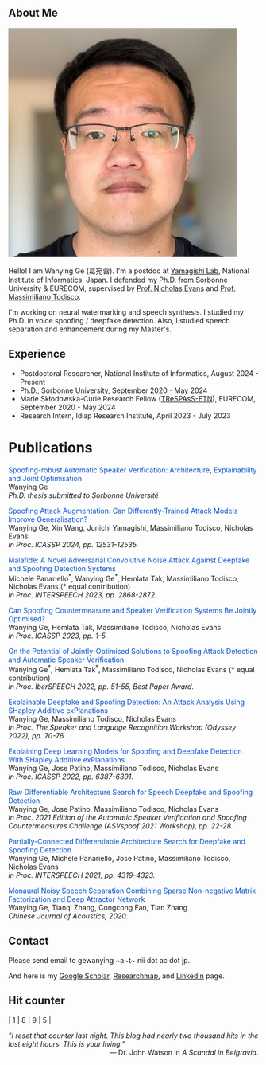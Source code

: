 <link rel="stylesheet" href="https://cdnjs.cloudflare.com/ajax/libs/font-awesome/6.0.0-beta3/css/all.min.css">

## About Me

<img class="profile-picture" src="photo.png">

Hello! I am Wanying Ge (葛宛营). I'm a postdoc at [Yamagishi Lab](https://nii-yamagishilab.github.io/), National Institute of Informatics, Japan. I defended my Ph.D. from Sorbonne University & EURECOM, supervised by [Prof. Nicholas Evans](https://www.eurecom.fr/en/people/evans-nicholas) and [Prof. Massimiliano Todisco](http://www.massimilianotodisco.eu/). 

I'm working on neural watermarking and speech synthesis. I studied my Ph.D. in voice spoofing / deepfake detection. Also, I studied speech separation and enhancement during my Master's.

## Experience

* Postdoctoral Researcher, National Institute of Informatics, August 2024 - Present
* Ph.D., Sorbonne University, September 2020 - May 2024
* Marie Skłodowska-Curie Research Fellow ([TReSPAsS-ETN](https://www.trespass-etn.eu/)), EURECOM, September 2020 - May 2024
* Research Intern, Idiap Research Institute, April 2023 - July 2023

# Publications

<p>
    <span style="color: #0452CA;">Spoofing-robust Automatic Speaker Verification: Architecture, Explainability and Joint Optimisation</span>
    <a href="https://www.eurecom.fr/en/publication/7681?slug=spoofing-robust-automatic-speaker-verification-architecture-explainability-and-joint-optimisation" target="_blank">
        <i class="fas fa-file-pdf"></i>
    </a>
    <a href="https://drive.google.com/file/d/1fG_S_E6M05ygrbTzCHVhBcaD6lChu3wU/view?usp=sharing" target="_blank">
        <i class="fas fa-file-powerpoint"></i>
    </a><br>
    Wanying Ge<br>
    <em>Ph.D. thesis submitted to Sorbonne Université</em>
</p>

<p>
    <span style="color: #0452CA;">Spoofing Attack Augmentation: Can Differently-Trained Attack Models Improve Generalisation?</span>
    <a href="https://arxiv.org/pdf/2309.09586.pdf" target="_blank">
        <i class="fas fa-file-pdf"></i>
    </a>
<br>
    Wanying Ge, Xin Wang, Junichi Yamagishi, Massimiliano Todisco, Nicholas Evans<br>
    <em>in Proc. ICASSP 2024, pp. 12531-12535.</em>
</p>

<p>
    <span style="color: #0452CA;">Malafide: A Novel Adversarial Convolutive Noise Attack Against Deepfake and Spoofing Detection Systems</span>
    <a href="https://arxiv.org/pdf/2306.07655.pdf" target="_blank">
        <i class="fas fa-file-pdf"></i>
    </a>
    <a href="https://github.com/eurecom-asp/malafide" target="_blank">
        <i class="fab fa-github"></i>
    </a>
<br>
    Michele Panariello<sup>*</sup>, Wanying Ge<sup>*</sup>, Hemlata Tak, Massimiliano Todisco, Nicholas Evans (* equal contribution)<br>
    <em>in Proc. INTERSPEECH 2023, pp. 2868-2872.</em>
</p>

<p>
    <span style="color: #0452CA;">Can Spoofing Countermeasure and Speaker Verification Systems Be Jointly Optimised?</span>
    <a href="https://arxiv.org/pdf/2303.07073.pdf" target="_blank">
        <i class="fas fa-file-pdf"></i>
    </a>
    <a href="https://github.com/eurecom-asp/sasv-joint-optimisation" target="_blank">
        <i class="fab fa-github"></i>
    </a>
<br>
    Wanying Ge, Hemlata Tak, Massimiliano Todisco, Nicholas Evans<br>
    <em>in Proc. ICASSP 2023, pp. 1-5.</em>
</p>

<p>
    <span style="color: #0452CA;">On the Potential of Jointly-Optimised Solutions to Spoofing Attack Detection and Automatic Speaker Verification</span>
    <a href="https://arxiv.org/pdf/2209.00506.pdf" target="_blank">
        <i class="fas fa-file-pdf"></i>
    </a>
    <a href="https://github.com/eurecom-asp/sasv-joint-optimisation" target="_blank">
        <i class="fab fa-github"></i>
    </a>
<br>
    Wanying Ge<sup>*</sup>, Hemlata Tak<sup>*</sup>, Massimiliano Todisco, Nicholas Evans (* equal contribution)<br>
    <em>in Proc. IberSPEECH 2022, pp. 51-55, Best Paper Award.</em>
</p>

<p>
    <span style="color: #0452CA;">Explainable Deepfake and Spoofing Detection: An Attack Analysis Using SHapley Additive exPlanations</span>
    <a href="https://arxiv.org/pdf/2202.13693.pdf" target="_blank">
        <i class="fas fa-file-pdf"></i>
    </a>
    <a href="https://github.com/eurecom-asp/shap-anti-spoofing" target="_blank">
        <i class="fab fa-github"></i>
    </a>
<br>
    Wanying Ge, Massimiliano Todisco, Nicholas Evans<br>
    <em>in Proc. The Speaker and Language Recognition Workshop (Odyssey 2022), pp. 70-76.</em>
</p>

<p>
    <span style="color: #0452CA;">Explaining Deep Learning Models for Spoofing and Deepfake Detection With SHapley Additive exPlanations</span>
    <a href="https://arxiv.org/pdf/2110.03309.pdf" target="_blank">
        <i class="fas fa-file-pdf"></i>
    </a>
<br>
    Wanying Ge, Jose Patino, Massimiliano Todisco, Nicholas Evans<br>
    <em>in Proc. ICASSP 2022, pp. 6387-6391.</em>
</p>

<p>
    <span style="color: #0452CA;">Raw Differentiable Architecture Search for Speech Deepfake and Spoofing Detection</span>
    <a href="https://arxiv.org/pdf/2107.12212.pdf" target="_blank">
        <i class="fas fa-file-pdf"></i>
    </a>
    <a href="https://github.com/eurecom-asp/raw-pc-darts-anti-spoofing" target="_blank">
        <i class="fab fa-github"></i>
    </a>
<br>
    Wanying Ge, Jose Patino, Massimiliano Todisco, Nicholas Evans<br>
    <em>in Proc. 2021 Edition of the Automatic Speaker Verification and Spoofing Countermeasures Challenge (ASVspoof 2021 Workshop), pp. 22-28.</em>
</p>

<p>
    <span style="color: #0452CA;">Partially-Connected Differentiable Architecture Search for Deepfake and Spoofing Detection</span>
    <a href="https://arxiv.org/pdf/2104.03123.pdf" target="_blank">
        <i class="fas fa-file-pdf"></i>
    </a>
    <a href="https://github.com/eurecom-asp/pc-darts-anti-spoofing" target="_blank">
        <i class="fab fa-github"></i>
    </a>
<br>
    Wanying Ge, Michele Panariello, Jose Patino, Massimiliano Todisco, Nicholas Evans<br>
    <em>in Proc. INTERSPEECH 2021, pp. 4319-4323.</em>
</p>

<p>
    <span style="color: #0452CA;">Monaural Noisy Speech Separation Combining Sparse Non-negative Matrix Factorization and Deep Attractor Network</span>
<br>
    Wanying Ge, Tianqi Zhang, Congcong Fan, Tian Zhang<br>
    <em>Chinese Journal of Acoustics, 2020.</em>
</p>




## Contact

Please send email to gewanying ~a~t~ nii dot ac dot jp.

And here is my [Google Scholar](https://scholar.google.com/citations?hl=en&user=Gn-k3KYAAAAJ&view_op=list_works&sortby=pubdate), [Researchmap](https://researchmap.jp/wanying-ge?lang=en), and [LinkedIn](https://www.linkedin.com/in/wanying-ge/) page.

## Hit counter

| 1 | 8 | 9 | 5 |  

<p>
    <em>"I reset that counter last night. This blog had nearly two thousand hits in the last eight hours. This is your living."</em>
    <span style="display: block; text-align: right;">&mdash; Dr. John Watson in <cite>A Scandal in Belgravia</cite>.</span>
</p>